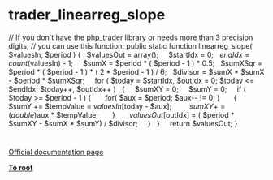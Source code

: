 # trader_linearreg_slope





// If you don&apos;t have the php_trader library or needs more than 3 precision digits,
// you can use this function:
public static function linearreg_slope( $valuesIn, $period )
{
&#xA0; $valuesOut = array();
&#xA0; 
&#xA0; $startIdx = 0;
&#xA0; $endIdx = count($valuesIn) - 1;
&#xA0; 
&#xA0; $sumX = $period * ( $period - 1 ) * 0.5;
&#xA0; $sumXSqr = $period * ( $period - 1 ) * ( 2 * $period - 1 ) / 6;
&#xA0; $divisor = $sumX * $sumX - $period * $sumXSqr;
&#xA0; 
&#xA0; for ( $today = $startIdx, $outIdx = 0; $today &lt;= $endIdx; $today++, $outIdx++ )
&#xA0; {
&#xA0; &#xA0; $sumXY = 0;
&#xA0; &#xA0; $sumY = 0;
&#xA0; &#xA0; if ( $today &gt;= $period - 1 ) {
&#xA0; &#xA0; &#xA0; for( $aux = $period; $aux-- != 0; )
&#xA0; &#xA0; &#xA0; {
&#xA0; &#xA0; &#xA0; &#xA0; $sumY += $tempValue = $valuesIn[$today - $aux];
&#xA0; &#xA0; &#xA0; &#xA0; $sumXY += (double)$aux * $tempValue;
&#xA0; &#xA0; &#xA0; }
&#xA0; &#xA0; &#xA0; $valuesOut[$outIdx] = ( $period * $sumXY - $sumX * $sumY) / $divisor;
&#xA0; &#xA0; }
&#xA0; }
&#xA0; 
&#xA0; return $valuesOut;
}

  

#

[Official documentation page](https://www.php.net/manual/en/function.trader-linearreg-slope.php)

**[To root](/README.md)**